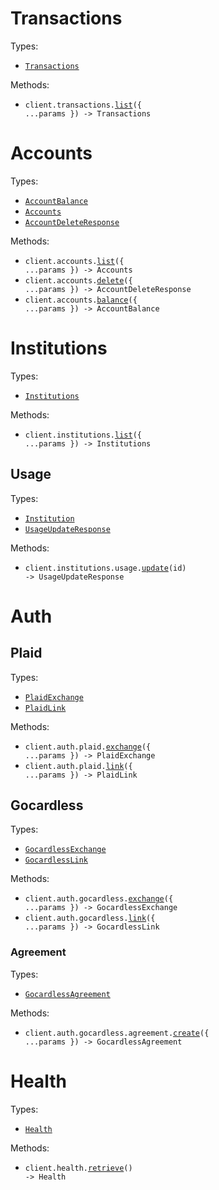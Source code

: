 # Transactions

Types:

- <code><a href="./src/resources/transactions.ts">Transactions</a></code>

Methods:

- <code title="get /transactions">client.transactions.<a href="./src/resources/transactions.ts">list</a>({ ...params }) -> Transactions</code>

# Accounts

Types:

- <code><a href="./src/resources/accounts.ts">AccountBalance</a></code>
- <code><a href="./src/resources/accounts.ts">Accounts</a></code>
- <code><a href="./src/resources/accounts.ts">AccountDeleteResponse</a></code>

Methods:

- <code title="get /accounts">client.accounts.<a href="./src/resources/accounts.ts">list</a>({ ...params }) -> Accounts</code>
- <code title="delete /accounts">client.accounts.<a href="./src/resources/accounts.ts">delete</a>({ ...params }) -> AccountDeleteResponse</code>
- <code title="get /accounts/balance">client.accounts.<a href="./src/resources/accounts.ts">balance</a>({ ...params }) -> AccountBalance</code>

# Institutions

Types:

- <code><a href="./src/resources/institutions/institutions.ts">Institutions</a></code>

Methods:

- <code title="get /institutions">client.institutions.<a href="./src/resources/institutions/institutions.ts">list</a>({ ...params }) -> Institutions</code>

## Usage

Types:

- <code><a href="./src/resources/institutions/usage.ts">Institution</a></code>
- <code><a href="./src/resources/institutions/usage.ts">UsageUpdateResponse</a></code>

Methods:

- <code title="put /institutions/{id}/usage">client.institutions.usage.<a href="./src/resources/institutions/usage.ts">update</a>(id) -> UsageUpdateResponse</code>

# Auth

## Plaid

Types:

- <code><a href="./src/resources/auth/plaid.ts">PlaidExchange</a></code>
- <code><a href="./src/resources/auth/plaid.ts">PlaidLink</a></code>

Methods:

- <code title="post /auth/plaid/exchange">client.auth.plaid.<a href="./src/resources/auth/plaid.ts">exchange</a>({ ...params }) -> PlaidExchange</code>
- <code title="post /auth/plaid/link">client.auth.plaid.<a href="./src/resources/auth/plaid.ts">link</a>({ ...params }) -> PlaidLink</code>

## Gocardless

Types:

- <code><a href="./src/resources/auth/gocardless/gocardless.ts">GocardlessExchange</a></code>
- <code><a href="./src/resources/auth/gocardless/gocardless.ts">GocardlessLink</a></code>

Methods:

- <code title="post /auth/gocardless/exchange">client.auth.gocardless.<a href="./src/resources/auth/gocardless/gocardless.ts">exchange</a>({ ...params }) -> GocardlessExchange</code>
- <code title="post /auth/gocardless/link">client.auth.gocardless.<a href="./src/resources/auth/gocardless/gocardless.ts">link</a>({ ...params }) -> GocardlessLink</code>

### Agreement

Types:

- <code><a href="./src/resources/auth/gocardless/agreement.ts">GocardlessAgreement</a></code>

Methods:

- <code title="post /auth/gocardless/agreement">client.auth.gocardless.agreement.<a href="./src/resources/auth/gocardless/agreement.ts">create</a>({ ...params }) -> GocardlessAgreement</code>

# Health

Types:

- <code><a href="./src/resources/health.ts">Health</a></code>

Methods:

- <code title="get /health">client.health.<a href="./src/resources/health.ts">retrieve</a>() -> Health</code>
